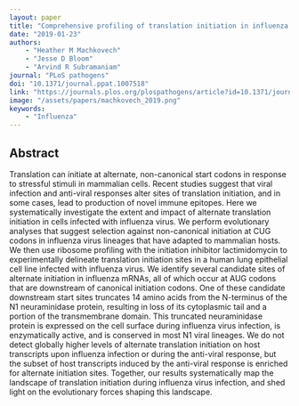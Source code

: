 ```yaml
---
layout: paper
title: "Comprehensive profiling of translation initiation in influenza virus infected cells"
date: "2019-01-23"
authors: 
    - "Heather M Machkovech"
    - "Jesse D Bloom"
    - "Arvind R Subramaniam"
journal: "PLoS pathogens"
doi: "10.1371/journal.ppat.1007518"
link: "https://journals.plos.org/plospathogens/article?id=10.1371/journal.ppat.1007518"
image: "/assets/papers/machkovech_2019.png"
keywords:
    - "Influenza"
---
```


## Abstract

Translation can initiate at alternate, non-canonical start codons in response to stressful stimuli in mammalian cells. Recent studies suggest that viral infection and anti-viral responses alter sites of translation initiation, and in some cases, lead to production of novel immune epitopes. Here we systematically investigate the extent and impact of alternate translation initiation in cells infected with influenza virus. We perform evolutionary analyses that suggest selection against non-canonical initiation at CUG codons in influenza virus lineages that have adapted to mammalian hosts. We then use ribosome profiling with the initiation inhibitor lactimidomycin to experimentally delineate translation initiation sites in a human lung epithelial cell line infected with influenza virus. We identify several candidate sites of alternate initiation in influenza mRNAs, all of which occur at AUG codons that are downstream of canonical initiation codons. One of these candidate downstream start sites truncates 14 amino acids from the N-terminus of the N1 neuraminidase protein, resulting in loss of its cytoplasmic tail and a portion of the transmembrane domain. This truncated neuraminidase protein is expressed on the cell surface during influenza virus infection, is enzymatically active, and is conserved in most N1 viral lineages. We do not detect globally higher levels of alternate translation initiation on host transcripts upon influenza infection or during the anti-viral response, but the subset of host transcripts induced by the anti-viral response is enriched for alternate initiation sites. Together, our results systematically map the landscape of translation initiation during influenza virus infection, and shed light on the evolutionary forces shaping this landscape.
